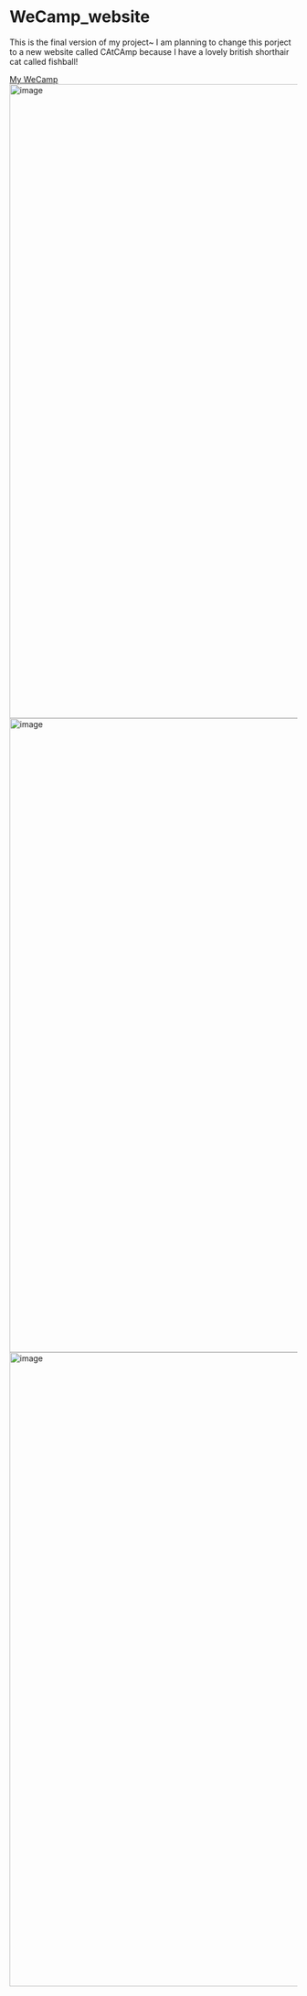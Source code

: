 # WeCamp_website
This is the final version of my project~
I am planning to change this porject to a new website called CAtCAmp because I have a lovely british shorthair cat called fishball!
<div>  
  <a href = "https://yelpcamp-119l.onrender.com">My WeCamp</a>
  <img width="1109" alt="image" src="https://github.com/mcHan18/yelpCamp_website/assets/55198923/1a1e90a0-52e5-47b3-8027-d9421ca34838">
  <img width="1109" alt="image" src="https://github.com/mcHan18/yelpCamp_website/assets/55198923/2b4afd1e-4853-45f8-915b-f7aa30553779">
  <img width="1109" alt="image" src="https://github.com/mcHan18/yelpCamp_website/assets/55198923/c565fa6c-e172-4dd8-bbac-d331e536ddc1">
</div>

